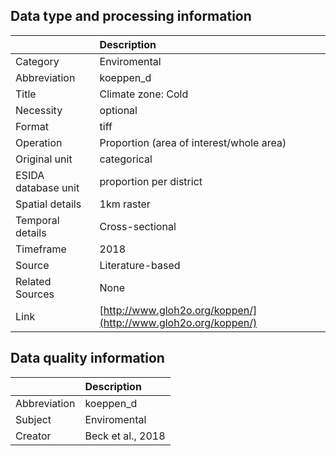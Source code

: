 ## Data type and processing information 

|                     | Description                                                    |
|:--------------------|:---------------------------------------------------------------|
| Category            | Enviromental                                                   |
| Abbreviation        | koeppen_d                                                      |
| Title               | Climate zone: Cold                                             |
| Necessity           | optional                                                       |
| Format              | tiff                                                           |
| Operation           | Proportion (area of interest/whole area)                       |
| Original unit       | categorical                                                    |
| ESIDA database unit | proportion per district                                        |
| Spatial details     | 1km raster                                                     |
| Temporal details    | Cross-sectional                                                |
| Timeframe           | 2018                                                           |
| Source              | Literature-based                                               |
| Related Sources     | None                                                           |
| Link                | [http://www.gloh2o.org/koppen/](http://www.gloh2o.org/koppen/) |

## Data quality information 

|              | Description       |
|:-------------|:------------------|
| Abbreviation | koeppen_d         |
| Subject      | Enviromental      |
| Creator      | Beck et al., 2018 |